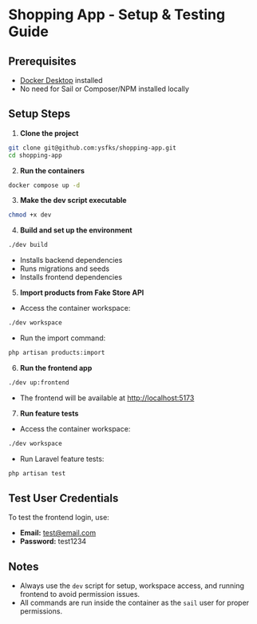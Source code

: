 # Shopping App - Setup & Testing Guide

## Prerequisites
- [Docker Desktop](https://www.docker.com/products/docker-desktop/) installed
- No need for Sail or Composer/NPM installed locally

## Setup Steps

1. **Clone the project**
```sh
git clone git@github.com:ysfks/shopping-app.git
cd shopping-app
```

2. **Run the containers**
```sh
docker compose up -d
```

3. **Make the dev script executable**
```sh
chmod +x dev
```

4. **Build and set up the environment**
```sh
./dev build
```
- Installs backend dependencies
- Runs migrations and seeds
- Installs frontend dependencies

5. **Import products from Fake Store API**
- Access the container workspace:
```sh
./dev workspace
```
- Run the import command:
```sh
php artisan products:import
```

6. **Run the frontend app**
```sh
./dev up:frontend
```
- The frontend will be available at [http://localhost:5173](http://localhost:5173)

7. **Run feature tests**
- Access the container workspace:
```sh
./dev workspace
```
- Run Laravel feature tests:
```sh
php artisan test
```

## Test User Credentials
To test the frontend login, use:
- **Email:** test@email.com
- **Password:** test1234

## Notes
- Always use the `dev` script for setup, workspace access, and running frontend to avoid permission issues.
- All commands are run inside the container as the `sail` user for proper permissions.
